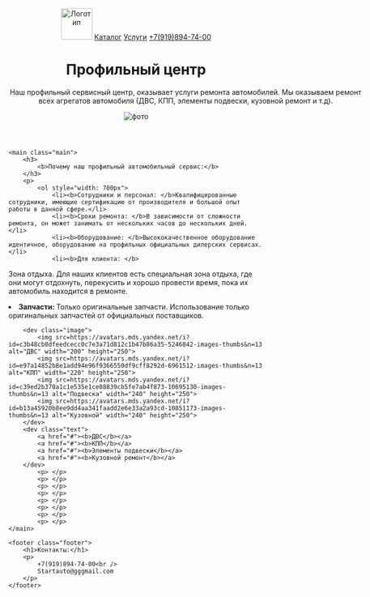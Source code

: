 <!DOCTYPE html>
<html lang="ru">

<head>
    <meta charset="UTF-8">
    <title>Профильный сервис</title>
    <link rel="stylesheet" href="css/style.css">
</head>

<body>
    <header class="header">
        <nav>
            <img src="https://avatars.mds.yandex.net/i?id=c592b7c066831ce3c27f460f45bb626bf3f52f7f-7598369-images-thumbs&n=13" alt="Логотип" width="62" height="62">
            <a href="#"> Каталог</a>
            <a href="#"> Услуги</a>
            <a href="#"> +7(919)894-74-00</a>
        </nav>
        <dev class="p1">
        <h1>
            <b>Профильный центр</b>
        </h1>
        <p style="width: 700px">
            Наш профильный сервисный центр, оказывает услуги ремонта автомобилей. Мы оказываем ремонт всех агрегатов автомобиля (ДВС, КПП, элементы подвески, кузовной ремонт и т.д).
        </p>
        </dev>
         <dev class="tec">
        <img src=https://avatars.mds.yandex.net/i?id=5c0652d8a0c36132e0e87d3100b9601dc271ceff-3287375-images-thumbs&n=13 alt="фото">
        </dev>
    </header>

    <main class="main">
        <h3>
            <b>Почему наш профильный автомобильный сервис:</b>
        </h3>
        <p>
            <ol style="width: 700px">
                <li><b>Сотрудники и персонал: </b>Квалифицированные сотрудники, имеющие сертификацию от производителя и большой опыт работы в данной сфере.</li>
                <li><b>Сроки ремонта: </b>В зависимости от сложности ремонта, он может занимать от нескольких часов до нескольких дней. </li>
                <li><b>Оборудование: </b>Высококачественное оборудование идентичное, оборудованию на профильных официальных дилерских сервисах.</li>
                <li><b>Для клиента: </b>
Зона отдыха. Для наших клиентов есть специальная зона отдыха, где они могут отдохнуть, перекусить и хорошо провести время, пока их автомобиль находится в ремонте.</li>
                <li><b>Запчасти: </b>Только оригинальные запчасти. Использование только оригинальных запчастей от официальных поставщиков.</li>
                

        <dev class="image">
            <img src=https://avatars.mds.yandex.net/i?id=c3b48cb8dfeedcecc0c7e3a71d812c1b47b86a35-5246842-images-thumbs&n=13 alt="ДВС" width="200" height="250">
            <img src=https://avatars.mds.yandex.net/i?id=e97a14852b8e1add94e96f9366550df9cff8292d-6961512-images-thumbs&n=13 alt="КПП" width="220" height="250">
            <img src=https://avatars.mds.yandex.net/i?id=c39ed2b370a1c1e535e1ce08839cb5fe7ab4f873-10695130-images-thumbs&n=13 alt="Подвеска" width="240" height="250">
            <img src=https://avatars.mds.yandex.net/i?id=b13a45920b8ee9dd4aa341faadd2e6e33a2a93cd-10851173-images-thumbs&n=13 alt="Кузовной" width="240" height="250">
        </dev>
        <dev class="text">
            <a href="#"><b>ДВС</b></a>
            <a href="#"><b>КПП</b></a>
            <a href="#"><b>Элементы подвески</b></a>
            <a href="#"><b>Кузовной ремонт</b></a>
        </dev>
            <p> </p>
            <p> </p>
            <p> </p>
            <p> </p>
            <p> </p>
            <p> </p>
            <p> </p>
            <p> </p>
    </main>

    <footer class="footer">
        <h1>Контакты:</h1>
        <p>
            +7(919)894-74-00<br />
            Startauto@gggmail.com
        </p>
    </footer>
</body>

</html>
